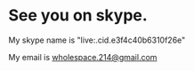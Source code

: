 # See you on skype.
My skype name is "live:.cid.e3f4c40b6310f26e"


My email is wholespace.214@gmail.com
